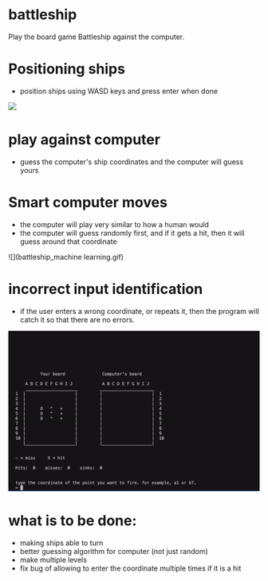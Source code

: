 # battleship
Play the board game Battleship against the computer.

# Positioning ships
- position ships using WASD keys and press enter when done

![](battleship_ships_moving.gif)


# play against computer
- guess the computer's ship coordinates and the computer will guess yours

# Smart computer moves
- the computer will play very similar to how a human would
- the computer will guess randomly first, and if it gets a hit, then it will guess around that coordinate

![](battleship_machine learning.gif)


# incorrect input identification
- if the user enters a wrong coordinate, or repeats it, then the program will catch it so that there are no errors.

![](battleship_incorrect_identification.gif)

# what is to be done:
- making ships able to turn
- better guessing algorithm for computer (not just random)
- make multiple levels
- fix bug of allowing to enter the coordinate multiple times if it is a hit
